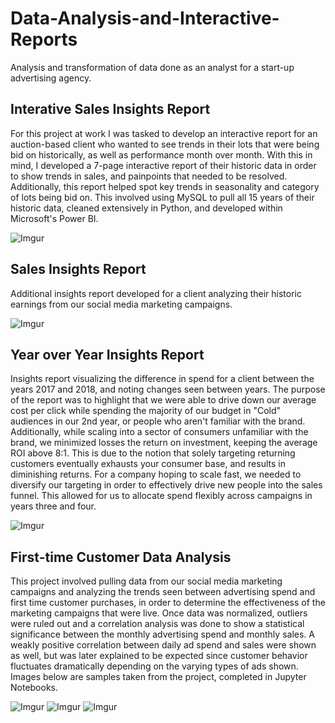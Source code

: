 # Data-Analysis-and-Interactive-Reports
Analysis and transformation of data done as an analyst for a start-up advertising agency.




## Interative Sales Insights Report

For this project at work I was tasked to develop an interactive report for an auction-based client who wanted to see trends in their lots that were being bid on historically, as well as performance month over month. With this in mind, I developed a 7-page interactive report of their historic data in order to show trends in sales, and painpoints that needed to be resolved. Additionally, this report helped spot key trends in seasonality and category of lots being bid on. This involved using MySQL to pull all 15 years of their historic data, cleaned extensively in Python, and developed within Microsoft's Power BI.


![Imgur](https://i.imgur.com/f8jUS3m.jpg)



## Sales Insights Report

Additional insights report developed for a client analyzing their historic earnings from our social media marketing campaigns.

![Imgur](https://i.imgur.com/YfULAED.jpg)


## Year over Year Insights Report

Insights report visualizing the difference in spend for a client between the years 2017 and 2018, and noting changes seen between years. The purpose of the report was to highlight that we were able to drive down our average cost per click while spending the majority of our budget in "Cold" audiences in our 2nd year, or people who aren't familiar with the brand. Additionally, while scaling into a sector of consumers unfamiliar with the brand, we minimized losses the return on investment, keeping the average ROI above 8:1. This is due to the notion that solely targeting returning customers eventually exhausts your consumer base, and results in diminishing returns. For a company hoping to scale fast, we needed to diversify our targeting in order to effectively drive new people into the sales funnel. This allowed for us to allocate spend flexibly across campaigns in years three and four.

![Imgur](https://i.imgur.com/uazhZIZ.jpg)


## First-time Customer Data Analysis

This project involved pulling data from our social media marketing campaigns and analyzing the trends seen between advertising spend and first time customer purchases, in order to determine the effectiveness of the marketing campaigns that were live. Once data was normalized, outliers were ruled out and a correlation analysis was done to show a statistical significance between the monthly advertising spend and monthly sales. A weakly positive correlation between daily ad spend and sales were shown as well, but was later explained to be expected since customer behavior fluctuates dramatically depending on the varying types of ads shown. Images below are samples taken from the project, completed in Jupyter Notebooks.

![Imgur](https://i.imgur.com/7JB8irO.jpg)
![Imgur](https://i.imgur.com/kdyV1zC.jpg)
![Imgur](https://i.imgur.com/NAlpPtp.jpg)

